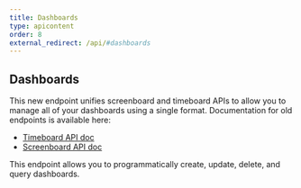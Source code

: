 ```yaml
---
title: Dashboards
type: apicontent
order: 8
external_redirect: /api/#dashboards
---
```


## Dashboards

<div class="alert alert-info">
This new endpoint unifies screenboard and timeboard APIs to allow you to manage all of your dashboards using a single format. Documentation for old endpoints is available here:
    <ul>
        <li><a href="https://docs.datadoghq.com/dashboards/faq/timeboard-api-doc"> Timeboard API doc</a></li>
        <li><a href="https://docs.datadoghq.com/dashboards/guide/screenboard-api-doc/"> Screenboard API doc</a></li>
    </ul>
</div>

This endpoint allows you to programmatically create, update, delete, and query dashboards.
